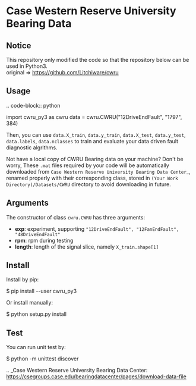 Case Western Reserve University Bearing Data
============================================

Notice
---------

This repository only modified the code so that the repository below can be used in Python3.  
original => https://github.com/Litchiware/cwru  

Usage
---------

.. code-block:: python

  import cwru_py3 as cwru
  data = cwru.CWRU("12DriveEndFault", "1797", 384)

Then, you can use ``data.X_train``, ``data.y_train``, ``data.X_test``, ``data.y_test``, ``data.labels``, ``data.nclasses`` to train and evaluate your data driven fault diagnostic algrithms.

Not have a local copy of CWRU Bearing data on your machine?
Don't be worry, These ``.mat`` files required by your code will be automatically downloaded from `Case Western Reserve University Bearing Data Center`_, renamed properly with their corresponding class, stored in ``(Your Work Directory)/Datasets/CWRU`` directory to avoid downloading in future.

Arguments
---------

The constructor of class ``cwru.CWRU`` has three arguments:

* **exp**: experiment, supporting ``"12DriveEndFault", "12FanEndFault", "48DriveEndFault"``
* **rpm**: rpm during testing
* **length**: length of the signal slice, namely ``X_train.shape[1]``

Install
-------

Install by pip:

  $ pip install --user cwru_py3

Or install manually:

  $ python setup.py install

Test
----

You can run unit test by:

  $ python -m unittest discover

.. _Case Western Reserve University Bearing Data Center: https://csegroups.case.edu/bearingdatacenter/pages/download-data-file 